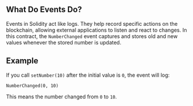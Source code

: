 ## What Do Events Do?

Events in Solidity act like logs. They help record specific actions on the blockchain, allowing external applications to listen and react to changes. In this contract, the `NumberChanged` event captures and stores old and new values whenever the stored number is updated.

## Example

If you call `setNumber(10)` after the initial value is `0`, the event will log:
```
NumberChanged(0, 10)
```

This means the number changed from `0` to `10`.